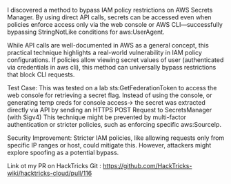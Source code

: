 I discovered a method to bypass IAM policy restrictions on AWS Secrets Manager. By using direct API calls, secrets can be accessed even when policies enforce access only via the web console or AWS CLI—successfully bypassing StringNotLike conditions for aws:UserAgent.

While API calls are well-documented in AWS as a general concept, this practical technique highlights a real-world vulnerability in IAM policy configurations. If policies allow viewing secret values of user (authenticated via credentials in aws cli), this method can universally bypass restrictions that block CLI requests.

Test Case: This was tested on a lab sts:GetFederationToken to access the web console for retrieving a secret flag. Instead of using the console, or generating temp creds for console access-> the secret was extracted directly via API by sending an HTTPS POST Request to SecretsManager (with Sigv4) This technique might be prevented by multi-factor authentication or stricter policies, such as enforcing specific aws:SourceIp.

Security Improvement: Stricter IAM policies, like allowing requests only from specific IP ranges or host, could mitigate this. However, attackers might explore spoofing as a potential bypass.

Link ot my PR on HackTricks Git : https://github.com/HackTricks-wiki/hacktricks-cloud/pull/116
